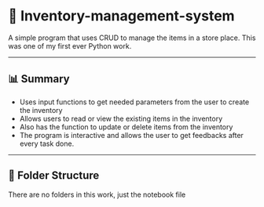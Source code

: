# 💼 Inventory-management-system
A simple program that uses CRUD to manage the items in a store place. This was one of my first ever Python work.

---

## 📊 Summary

- Uses input functions to get needed parameters from the user to create the inventory
- Allows users to read or view the existing items in the inventory
- Also has the function to update or delete items from the inventory
- The program is interactive and allows the user to get feedbacks after every task done.

---

## 📂 Folder Structure
There are no folders in this work, just the notebook file

